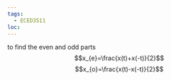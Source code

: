 ```yaml
---
tags:
  - ECED3511
loc:
---
```



to find the even and odd parts
$$x_{e}=\frac{x(t)+x(-t)}{2}$$
$$x_{o}=\frac{x(t)-x(-t)}{2}$$

